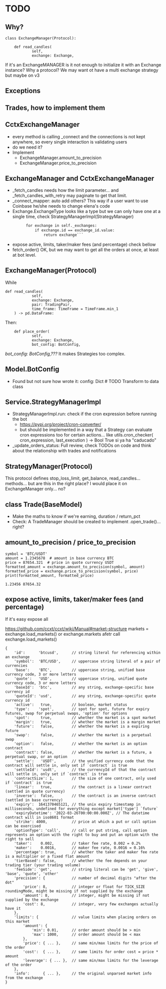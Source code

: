 # TODO

## Why?
```
class ExchangeManager(Protocol):

    def read_candles(
            self,
            exchange: Exchange,
``` 
If it's an ExchangeMANAGER is it not enough to initialize it with an Exchange instance? Why a protocol? We may want ot have a multi exchange strategy but maybe on v3


## Exceptions


## Trades, how to implement them



## CctxExchangeManager

- every method is calling _connect and the connections is not kept anywhere, so every single interaction is validating users
- do we need it?
- Implement
  - ExchangeManager.amount_to_precision
  - ExchangeManager.price_to_precision

## ExchangeManager and CctxExchangeManager
- _fetch_candles needs how the limit parameter... and _fetch_candles_with_retry may paginate to get that limit. 
- _connect_mapper: auto add others? This way if a user want to use Coinbase he/she needs to change elena's code
- Exchange.ExchangeType looks like a type but we can only have one at a single time, check StrategyManagerImpl(StrategyManager)
  ``` def get_exchange(self, exchange_id: ExchangeType) -> Exchange:
        for exchange in self._exchanges:
            if exchange.id == exchange_id.value:
                return exchange```
- expose active, limits, taker/maker fees (and percentage)  check bellow
- fetch_order() OK,  but we may want to get all the orders at once, at least at bot level.

## ExchangeManager(Protocol)

While 
```
def read_candles(
            self,
            exchange: Exchange,
            pair: TradingPair,
            time_frame: TimeFrame = TimeFrame.min_1
    ) -> pd.DataFrame:
```

Then:
``` 
    def place_order(
            self,
            exchange: Exchange,
            bot_config: BotConfig,
```
*bot_config: BotConfig,???* It makes Strategies too complex.


## Model.BotConfig
- Found but not sure how wrote it: config: Dict  # TODO Transform to data class


## Service.StrategyManagerImpl
- StrategyManagerImpl.run: check if the cron expression before running the bot
  - https://pypi.org/project/cron-converter/
  - but should be implemented in a way that a Strategy can evaluate cron expressions too for certain actions... like utils.cron_checker( cron_expression, last_execution ) -> Bool True si ya ha "caducado" 
- _update_orders_status: Full review, check TODOs on code and think about the relationship with trades and notifications

## StrategyManager(Protocol)

This protocol defines stop_loss_limit, get_balance, read_candles... methods... but are this in the right place? I would place it on ExchangeManager only... no?


## class Trade(BaseModel)
- Make the maths to know if we're earning, duration / return_pct
- Check: A TradeManager should be created to implement .open_trade()... right?


## amount_to_precision / price_to_precision

```
symbol = 'BTC/USDT'
amount = 1.2345678  # amount in base currency BTC
price = 87654.321  # price in quote currency USDT
formatted_amount = exchange.amount_to_precision(symbol, amount)
formatted_price = exchange.price_to_precision(symbol, price)
print(formatted_amount, formatted_price)

1.23456 87654.32
```

## expose active, limits, taker/maker fees (and percentage) 

If it's easy expose all

https://github.com/ccxt/ccxt/wiki/Manual#market-structure
markets = exchange.load_markets()
or exchange.markets afetr call exchange.load_markets()

```
{
    'id':      'btcusd',      // string literal for referencing within an exchange
    'symbol':  'BTC/USD',     // uppercase string literal of a pair of currencies
    'base':    'BTC',         // uppercase string, unified base currency code, 3 or more letters
    'quote':   'USD',         // uppercase string, unified quote currency code, 3 or more letters
    'baseId':  'btc',         // any string, exchange-specific base currency id
    'quoteId': 'usd',         // any string, exchange-specific quote currency id
    'active':   true,         // boolean, market status
    'type':    'spot',        // spot for spot, future for expiry futures, swap for perpetual swaps, 'option' for options
    'spot':     true,         // whether the market is a spot market
    'margin':   true,         // whether the market is a margin market
    'future':   false,        // whether the market is a expiring future
    'swap':     false,        // whether the market is a perpetual swap
    'option':   false,        // whether the market is an option contract
    'contract': false,        // whether the market is a future, a perpetual swap, or an option
    'settle':   'USDT',       // the unified currency code that the contract will settle in, only set if `contract` is true
    'settleId': 'usdt',       // the currencyId of that the contract will settle in, only set if `contract` is true
    'contractSize': 1,        // the size of one contract, only used if `contract` is true
    'linear':   true,         // the contract is a linear contract (settled in quote currency)
    'inverse':  false,        // the contract is an inverse contract (settled in base currency)
    'expiry':  1641370465121, // the unix expiry timestamp in milliseconds, undefined for everything except market['type'] `future`
    'expiryDatetime': '2022-03-26T00:00:00.000Z', // The datetime contract will in iso8601 format
    'strike': 4000,           // price at which a put or call option can be exercised
    'optionType': 'call',     // call or put string, call option represents an option with the right to buy and put an option with the right to sell
    'taker':    0.002,        // taker fee rate, 0.002 = 0.2%
    'maker':    0.0016,       // maker fee rate, 0.0016 = 0.16%
    'percentage': true,       // whether the taker and maker fee rate is a multiplier or a fixed flat amount
    'tierBased': false,       // whether the fee depends on your trading tier (your trading volume)
    'feeSide': 'get',         // string literal can be 'get', 'give', 'base', 'quote', 'other'
    'precision': {            // number of decimal digits "after the dot"
        'price': 8,           // integer or float for TICK_SIZE roundingMode, might be missing if not supplied by the exchange
        'amount': 8,          // integer, might be missing if not supplied by the exchange
        'cost': 8,            // integer, very few exchanges actually have it
    },
    'limits': {               // value limits when placing orders on this market
        'amount': {
            'min': 0.01,      // order amount should be > min
            'max': 1000,      // order amount should be < max
        },
        'price': { ... },     // same min/max limits for the price of the order
        'cost':  { ... },     // same limits for order cost = price * amount
        'leverage': { ... },  // same min/max limits for the leverage of the order
    },
    'info':      { ... },     // the original unparsed market info from the exchange
}

```

